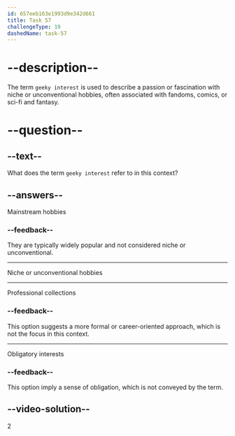 ```yaml
---
id: 657eeb163e1993d9e342d661
title: Task 57
challengeType: 19
dashedName: task-57
---
```


<!--
AUDIO REFERENCE: 
James: I didn't know you had these geeky interests.
-->

# --description--

The term `geeky interest` is used to describe a passion or fascination with niche or unconventional hobbies, often associated with fandoms, comics, or sci-fi and fantasy.

# --question--

## --text--

What does the term `geeky interest` refer to in this context?

## --answers--

Mainstream hobbies

### --feedback--

They are typically widely popular and not considered niche or unconventional.

---

Niche or unconventional hobbies

---

Professional collections

### --feedback--

This option suggests a more formal or career-oriented approach, which is not the focus in this context.

---

Obligatory interests

### --feedback--

This option imply a sense of obligation, which is not conveyed by the term.

## --video-solution--

2
